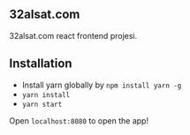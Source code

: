 ## 32alsat.com

32alsat.com react frontend projesi.

## Installation

*  Install yarn globally by `npm install yarn -g`
*  `yarn install`
*  `yarn start`

Open `localhost:8080` to open the app!

